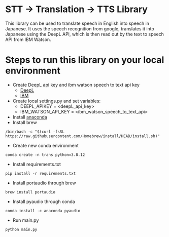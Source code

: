 # STT -> Translation -> TTS Library
This library can be used to translate speech in English into speech in Japanese. It uses the speech recognition from google, translates it into Japanese using the DeepL API, which is then read out by the text to speech API from IBM Watson.


# Steps to run this library on your local environment
- Create DeepL api key and ibm watson speech to text api key
  - [DeepL](https://www.deepl.com/ja/translator)
  - [IBM](https://www.ibm.com/jp-ja/cloud/watson-text-to-speech)
- Create local settings.py and set variables: 
  - DEEPL_APIKEY = <deepL_api_key>
  - IBM_WATSON_API_KEY = <ibm_watson_speech_to_text_api> 
- Install [anaconda](https://www.anaconda.com/products/individual#macos)
- Install brew
```
/bin/bash -c "$(curl -fsSL https://raw.githubusercontent.com/Homebrew/install/HEAD/install.sh)"
```
- Create new conda environment
```
conda create -n trans python=3.8.12
```
- Install requirements.txt
```
pip install -r requirements.txt
```
- Install portaudio through brew
```
brew install portaudio
```
- Install pyaudio through conda
```
conda install -c anaconda pyaudio
``` 
- Run main.py
```
python main.py
```
